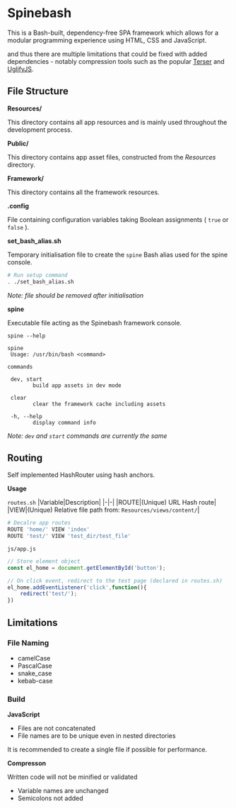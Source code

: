 # Spinebash
This is a Bash-built, dependency-free SPA framework which allows for a modular programming experience using HTML, CSS and JavaScript. 


and thus there are multiple limitations that could be fixed with added dependencies - notably compression tools such as the popular [Terser](https://github.com/terser/terser) and [UglifyJS](https://github.com/mishoo/UglifyJS).







## File Structure
**Resources/**

This directory contains all app resources and is mainly used throughout the development process.

**Public/**

This directory contains app asset files, constructed from the *Resources* directory.

**Framework/**

This directory contains all the framework resources.

**.config**

File containing configuration variables taking Boolean assignments ( `true` or `false` ).

**set_bash_alias.sh**

Temporary initialisation file to create the `spine` Bash alias used for the spine console.
```sh
# Run setup command
. ./set_bash_alias.sh
```
*Note: file should be removed after initialisation*


**spine**

Executable file acting as the Spinebash framework console.

`spine --help`
```
spine
 Usage: /usr/bin/bash <command>

commands

 dev, start
        build app assets in dev mode

 clear
        clear the framework cache including assets

 -h, --help
        display command info
```
*Note: `dev` and `start` commands are currently the same*
## Routing
Self implemented HashRouter using hash anchors.

**Usage**

`routes.sh`
|Variable|Description|
|-|-|
|ROUTE|(Unique) URL Hash route|
|VIEW|(Unique) Relative file path from: `Resources/views/content/`|
```sh
# Decalre app routes
ROUTE 'home/' VIEW 'index'
ROUTE 'test/' VIEW 'test_dir/test_file'
```
`js/app.js`
```js
// Store element object
const el_home = document.getElementById('button');

// On click event, redirect to the test page (declared in routes.sh)
el_home.addEventListener('click',function(){
    redirect('test/');
})
```
## Limitations
### File Naming
- camelCase
- PascalCase
- snake_case
- kebab-case
### Build
**JavaScript**
- Files are not concatenated
- File names are to be unique even in nested directories

It is recommended to create a single file if possible for performance.

**Compresson**

Written code will not be minified or validated
- Variable names are unchanged
- Semicolons not added